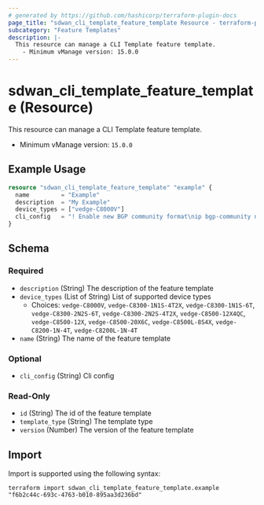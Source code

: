 ```yaml
---
# generated by https://github.com/hashicorp/terraform-plugin-docs
page_title: "sdwan_cli_template_feature_template Resource - terraform-provider-sdwan"
subcategory: "Feature Templates"
description: |-
  This resource can manage a CLI Template feature template.
    - Minimum vManage version: 15.0.0
---
```


# sdwan_cli_template_feature_template (Resource)

This resource can manage a CLI Template feature template.
  - Minimum vManage version: `15.0.0`

## Example Usage

```terraform
resource "sdwan_cli_template_feature_template" "example" {
  name         = "Example"
  description  = "My Example"
  device_types = ["vedge-C8000V"]
  cli_config   = "! Enable new BGP community format\nip bgp-community new-format\n"
}
```

<!-- schema generated by tfplugindocs -->
## Schema

### Required

- `description` (String) The description of the feature template
- `device_types` (List of String) List of supported device types
  - Choices: `vedge-C8000V`, `vedge-C8300-1N1S-4T2X`, `vedge-C8300-1N1S-6T`, `vedge-C8300-2N2S-6T`, `vedge-C8300-2N2S-4T2X`, `vedge-C8500-12X4QC`, `vedge-C8500-12X`, `vedge-C8500-20X6C`, `vedge-C8500L-8S4X`, `vedge-C8200-1N-4T`, `vedge-C8200L-1N-4T`
- `name` (String) The name of the feature template

### Optional

- `cli_config` (String) Cli config

### Read-Only

- `id` (String) The id of the feature template
- `template_type` (String) The template type
- `version` (Number) The version of the feature template

## Import

Import is supported using the following syntax:

```shell
terraform import sdwan_cli_template_feature_template.example "f6b2c44c-693c-4763-b010-895aa3d236bd"
```
